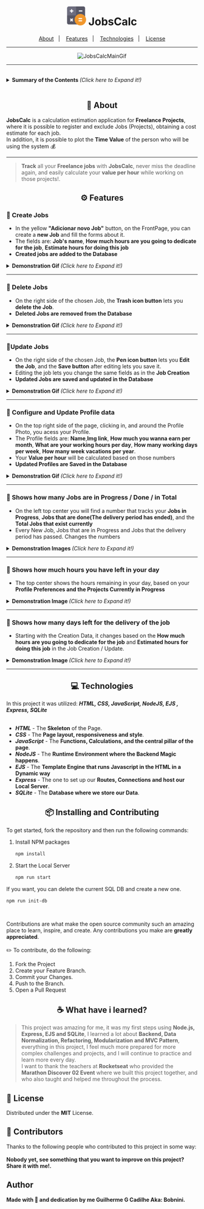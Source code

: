 <h1 align="center">
  <img alt="JobsCalc" title="JobsCalc" src="/public/images/favicon.png" width="50px" />
 JobsCalc
</h1>

<p align="center">
  <a href="#about">About</a>&nbsp;&nbsp;&nbsp;|&nbsp;&nbsp;&nbsp;
  <a href="#Features">Features</a>&nbsp;&nbsp;&nbsp;|&nbsp;&nbsp;&nbsp;
  <a href="#Technologies">Technologies</a>&nbsp;&nbsp;&nbsp;|&nbsp;&nbsp;&nbsp;
  <a href="#Learned">License</a>
</p>

---

<p align="center">
  <img alt="JobsCalcMainGif" title="JobsCalc" src="/public/githubMedia/JobsCalc.gif" />
</p>



---
<br>
<details align = "left">
<summary> <b> Summary of the Contents </b> <i>(Click here to Expand it!)</i> </summary>
 <br>

<!--ts-->
   * About
   * Features
     * Create Jobs
     * Delete Jobs
     * Update Jobs
     * Configure and Update Profile data
     * Shows how many Jobs are in Progress
     * Shows how many Jobs are Done
     * Shows how many Jobs in total
     * Shows how much hours you have left in your day
     * Shows how many days left for the delivery of the job
   * Technologies
   * Installing and Contributing
   * What have i learned?
   * License
   * Contributors
   * Author
<!--te-->
 </details

<br>
<br>
 <!--
<h1 align="center" >
<a href="#">🚀 Website Page With Deploy on </a>
</h1>
--> 
<h2 id ="about" align="center">📌 About</h2>

**JobsCalc** is a calculation estimation application for **Freelance Projects**, where it is possible to register and exclude Jobs (Projects), obtaining a cost estimate for each job.<br>
In addition, it is possible to plot the **Time Value** of the person who will be using the system 💰

---
> **Track** all your **Freelance jobs** with **JobsCalc**, never miss the deadline again, and easily calculate your **value per hour** while working on those projects!.


<h2 id="Features" align="center">⚙️ Features</h2>

<h3> 🧷 Create Jobs</h3>

- In the yellow **"Adicionar novo Job"** button, on the FrontPage, you can create a **new Job** and fill the forms about it.
- The fields are: **Job's name**, **How much hours are you going to dedicate for the job**, **Estimate hours for doing this job**
- **Created jobs are added to the Database**
<details>
<summary> <b> Demonstration Gif </b> <i>(Click here to Expand it!)</i> </summary>
 <br>
  <img alt="JobsCalc 1 Feature" title="JobsCalc" src="/public/githubMedia/1FeatureJobsCalc.gif" width="800px" />
</details
<br>
 
 ---
 
<h3> 🧷 Delete Jobs</h3>

- On the right side of the chosen Job, the **Trash icon button** lets you **delete the Job**.
- **Deleted Jobs are removed from the Database**
<details>
<summary> <b> Demonstration Gif </b> <i>(Click here to Expand it!)</i> </summary>
 <br>
 <img alt="JobsCalc 2 Feature" title="JobsCalc" src="/public/githubMedia/2FeatureJobsCalc.gif" width="800px" />
</details
<br>
 
 ---

 <h3> 🧷Update Jobs</h3>

- On the right side of the chosen Job, the **Pen icon button** lets you **Edit the Job**, and the **Save button** after editing lets you save it.
- Editing the job lets you change the same fields as in the **Job Creation**
- **Updated Jobs are saved and updated in the Database**
<details>
<summary> <b> Demonstration Gif </b> <i>(Click here to Expand it!)</i> </summary>
 <br>
 <img alt="JobsCalc 3 Feature" title="JobsCalc" src="/public/githubMedia/3FeatureJobsCalc.gif" width="800px" />
</details
<br>
 
 ---

 <h3> 🧷 Configure and Update Profile data</h3>

- On the top right side of the page, clicking in, and around the Profile Photo, you acess your Profile.
- The Profile fields are: **Name**,**Img link**, **How much you wanna earn per month**, **What are your working hours per day**, **How many working days per week**, **How many week vacations per year**.
- Your **Value per hour** will be calculated based on those numbers
- **Updated Profiles are Saved in the Database**
<details>
<summary> <b> Demonstration Gif </b> <i>(Click here to Expand it!)</i> </summary>
 <br>
 <img alt="JobsCalc 4 Feature" title="JobsCalc" src="/public/githubMedia/4FeatureJobsCalc.gif" width="800px" />
</details
<br>
 
 ---
  
 <h3> 🧷 Shows how many Jobs are in Progress / Done / in Total</h3>

- On the left top center you will find a number that tracks your **Jobs in Progress**, **Jobs that are done(The delivery period has ended)**, and the **Total Jobs that exist currently**
- Every New Job, Jobs that are in Progress and Jobs that the delivery period has passed. Changes the numbers

<details>
<summary> <b> Demonstration Images </b> <i>(Click here to Expand it!)</i> </summary>
 <br>
 <img alt="JobsCalc 5 Feature" title="JobsCalc" src="/public/githubMedia/5FeatureJobsCalc.png" width="800px" />
</details
<br>
 
 ---
  
 <h3> 🧷 Shows how much hours you have left in your day</h3>

- The top center shows the hours remaining in your day, based on your **Profile Preferences and the Projects Currently in Progress**
  
<details>
<summary> <b> Demonstration Image </b> <i>(Click here to Expand it!)</i> </summary>
 <br>
 <img alt="JobsCalc 6 Feature" title="JobsCalc" src="/public/githubMedia/6FeatureJobsCalc1.png" width="800px" />
 <img alt="JobsCalc 6 Feature" title="JobsCalc" src="/public/githubMedia/6FeatureJobsCalc2.png" width="800px" />
 <img alt="JobsCalc 6 Featurec" title="JobsCalc" src="/public/githubMedia/6FeatureJobsCalc3.png" width="800px" />
</details
<br>
 
 ---
  
 <h3> 🧷  Shows how many days left for the delivery of the job</h3>

- Starting with the Creation Data, it changes based on the **How much hours are you going to dedicate for the job** and **Estimated hours for doing this job** in the Job Creation / Update.
  
<details>
<summary> <b> Demonstration Image </b> <i>(Click here to Expand it!)</i> </summary>
 <br>
 <img alt="JobsCalc 7 Feature" title="JobsCalc" src="/public/githubMedia/7FeatureJobsCalc.png" width="800px" />
</details
<br>
 
 ---
  
<h2 id="Technologies" align="center">💻 Technologies</h2>

In this project it was utilized: <i>**HTML, CSS, JavaScript, NodeJS, EJS , Express, SQLite**</i><br><br>
 
- <i>**HTML**</i> - The **Skeleton** of the Page.<br>
- <i>**CSS**</i> - The **Page layout, responsiveness and style**.<br>
- <i>**JavaScript**</i> - The **Functions, Calculations, and the central pillar of the page**.<br>
- <i>**NodeJS**</i> - The **Runtime Environment where the Backend Magic happens**.<br>
- <i>**EJS**</i> - The **Template Engine that runs Javascript in the HTML in a Dynamic way**<br>
- <i>**Express**</i> - The one to set up our **Routes, Connections and host our Local Server**.<br>
- <i>**SQLite**</i> - The **Database where we store our Data**.<br>

  
<h2 align="center"> 📦 Installing and Contributing</h2>
  
To get started, fork the repository and then run the following commands:

1. Install NPM packages
   ```sh
   npm install
   ```
2. Start the Local Server
   ```sh
   npm run start
   ```
If you want, you can delete the current SQL DB and create a new one.
   ```sh
   npm run init-db
   ```
  <br>
  
  Contributions are what make the open source community such an amazing place to learn, inspire, and create. Any contributions you make are **greatly appreciated**.
  </br></br>
✏️ To contribute, do the following:
1. Fork the Project
2. Create your Feature Branch.
3. Commit your Changes.
4. Push to the Branch.
5. Open a Pull Request
  
  
<h2 id="Learned" align="center">☕ What have i learned?</h2>

>This project was amazing for me, it was my first steps using **Node.js, Express, EJS and SQLite**, I learned a lot about **Backend, Data Normalization, Refactoring, Modularization and MVC Pattern**, everything in this project, I feel much more prepared for more complex challenges and projects, and I will continue to practice and learn more every day.<br>
I want to thank the teachers at **Rocketseat** who provided the **Marathon Discover 02 Event** where we built this project together, and who also taught and helped me throughout the process.
  
## 📝 License

Distributed under the **MIT** License.

## 🤝 Contributors


Thanks to the following people who contributed to this project in some way:
 <br><br>
 <b>Nobody yet, see something that you want to improve on this project? Share it with me!.<b/>

<!--<table>
  <tr>
    <td align="center">
      <a href="">
        <!--<img src="" alt=""/><br>
        <sub>
          <b></b>
        </sub>
      </a>
    </td>
  </tr>
</table>-->

  
<h2>Author</h2>

Made with 💜 and dedication by me **Guilherme G Cadilhe** Aka: **Bobnini**. <br>
